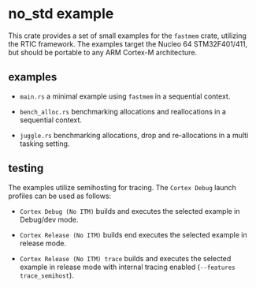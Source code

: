 # no_std example

This crate provides a set of small examples for the `fastmem` crate, utilizing the RTIC framework. The examples target the Nucleo 64 STM32F401/411, but should be portable to any ARM Cortex-M architecture.

## examples

- `main.rs` a minimal example using `fastmem` in a sequential context.

- `bench_alloc.rs` benchmarking allocations and reallocations in a sequential context.

- `juggle.rs` benchmarking allocations, drop and re-allocations in a multi tasking setting.

## testing

The examples utilize semihosting for tracing. The `Cortex Debug` launch profiles can be used as follows:

- `Cortex Debug (No ITM)` builds and executes the selected example in Debug/dev mode.

- `Cortex Release (No ITM)` builds end executes the selected example in release mode.

- `Cortex Release (No ITM) trace` builds and executes the selected example in release mode with internal tracing enabled (`--features trace_semihost`).

